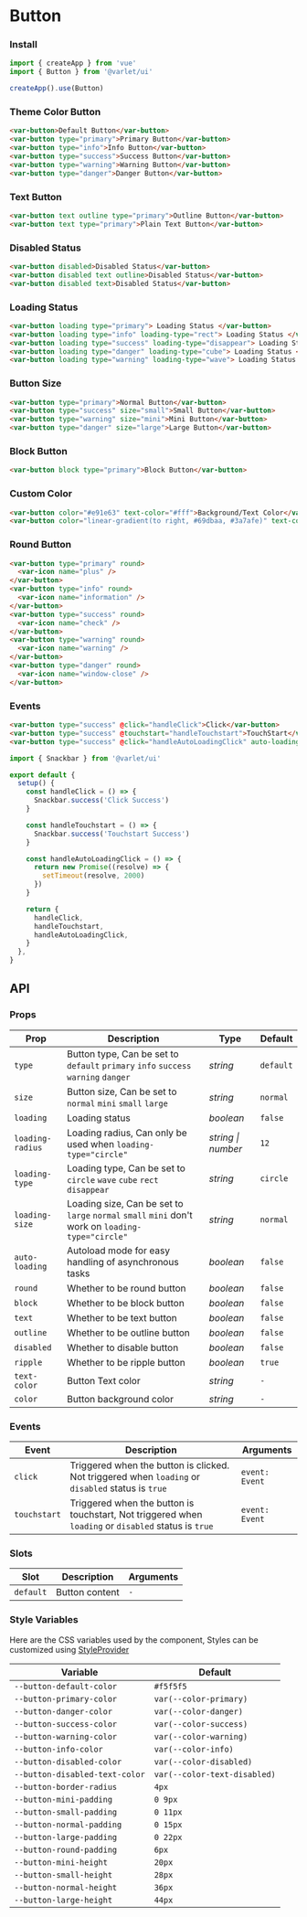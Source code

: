 # Button

### Install

```js
import { createApp } from 'vue'
import { Button } from '@varlet/ui'

createApp().use(Button)
```

### Theme Color Button

```html
<var-button>Default Button</var-button>
<var-button type="primary">Primary Button</var-button>
<var-button type="info">Info Button</var-button>
<var-button type="success">Success Button</var-button>
<var-button type="warning">Warning Button</var-button>
<var-button type="danger">Danger Button</var-button>
```

### Text Button

```html
<var-button text outline type="primary">Outline Button</var-button>
<var-button text type="primary">Plain Text Button</var-button>
```

### Disabled Status

```html
<var-button disabled>Disabled Status</var-button>
<var-button disabled text outline>Disabled Status</var-button>
<var-button disabled text>Disabled Status</var-button>
```

### Loading Status

```html
<var-button loading type="primary"> Loading Status </var-button>
<var-button loading type="info" loading-type="rect"> Loading Status </var-button>
<var-button loading type="success" loading-type="disappear"> Loading Status </var-button>
<var-button loading type="danger" loading-type="cube"> Loading Status </var-button>
<var-button loading type="warning" loading-type="wave"> Loading Status </var-button>
```

### Button Size

```html
<var-button type="primary">Normal Button</var-button>
<var-button type="success" size="small">Small Button</var-button>
<var-button type="warning" size="mini">Mini Button</var-button>
<var-button type="danger" size="large">Large Button</var-button>
```

### Block Button

```html
<var-button block type="primary">Block Button</var-button>
```

### Custom Color

```html
<var-button color="#e91e63" text-color="#fff">Background/Text Color</var-button>
<var-button color="linear-gradient(to right, #69dbaa, #3a7afe)" text-color="#fff"> Linear Gradient Color </var-button>
```

### Round Button

```html
<var-button type="primary" round>
  <var-icon name="plus" />
</var-button>
<var-button type="info" round>
  <var-icon name="information" />
</var-button>
<var-button type="success" round>
  <var-icon name="check" />
</var-button>
<var-button type="warning" round>
  <var-icon name="warning" />
</var-button>
<var-button type="danger" round>
  <var-icon name="window-close" />
</var-button>
```

### Events

```html
<var-button type="success" @click="handleClick">Click</var-button>
<var-button type="success" @touchstart="handleTouchstart">TouchStart</var-button>
<var-button type="success" @click="handleAutoLoadingClick" auto-loading>AutoLoading</var-button>
```

```js
import { Snackbar } from '@varlet/ui'

export default {
  setup() {
    const handleClick = () => {
      Snackbar.success('Click Success')
    }

    const handleTouchstart = () => {
      Snackbar.success('Touchstart Success')
    }

    const handleAutoLoadingClick = () => {
      return new Promise((resolve) => {
        setTimeout(resolve, 2000)
      })
    }

    return {
      handleClick,
      handleTouchstart,
      handleAutoLoadingClick,
    }
  },
}
```

## API

### Props

| Prop             | Description                                                                                   | Type      | Default   |
|------------------|-----------------------------------------------------------------------------------------------|-----------|-----------|
| `type`           | Button type, Can be set to `default` `primary` `info` `success` `warning` `danger`            | _string_  | `default` |
| `size`           | Button size, Can be set to `normal` `mini` `small` `large`                                    | _string_  | `normal`  |
| `loading`        | Loading status                                                                                | _boolean_ | `false`   |
| `loading-radius` | Loading radius, Can only be used when `loading-type="circle"`                                 | _string  \| number_   | `12`      |
| `loading-type`   | Loading type, Can be set to `circle` `wave` `cube` `rect` `disappear`                         | _string_  | `circle`  |
| `loading-size`   | Loading size, Can be set to `large` `normal` `small` `mini` don't work on `loading-type="circle"` | _string_  | `normal`  |
| `auto-loading`   | Autoload mode for easy handling of asynchronous tasks                                                                               | _boolean_ | `false`   |
| `round`          | Whether to be round button                                                                    | _boolean_ | `false`   |
| `block`          | Whether to be block button                                                                    | _boolean_ | `false`   |
| `text`           | Whether to be text button                                                                     | _boolean_ | `false`   |
| `outline`        | Whether to be outline button                                                                  | _boolean_ | `false`   |
| `disabled`       | Whether to disable button                                                                     | _boolean_ | `false`   |
| `ripple`         | Whether to be ripple button                                                                   | _boolean_ | `true`    |
| `text-color`     | Button Text color                                                                             | _string_  | `-`       |
| `color`          | Button background color                                                                       | _string_  | `-`       |

### Events

| Event        | Description                                                                                          | Arguments      |
| ------------ | ---------------------------------------------------------------------------------------------------- | -------------- |
| `click`      | Triggered when the button is clicked. Not triggered when `loading` or `disabled` status is `true`    | `event: Event` |
| `touchstart` | Triggered when the button is touchstart, Not triggered when `loading` or `disabled` status is `true` | `event: Event` |

### Slots

| Slot      | Description    | Arguments |
| --------- | -------------- | --------- |
| `default` | Button content | `-`       |

### Style Variables

Here are the CSS variables used by the component, Styles can be customized using [StyleProvider](#/en-US/style-provider)

| Variable                       | Default                      |
| ------------------------------ | ---------------------------- |
| `--button-default-color`       | `#f5f5f5`                    |
| `--button-primary-color`       | `var(--color-primary)`       |
| `--button-danger-color`        | `var(--color-danger)`        |
| `--button-success-color`       | `var(--color-success)`       |
| `--button-warning-color`       | `var(--color-warning)`       |
| `--button-info-color`          | `var(--color-info)`          |
| `--button-disabled-color`      | `var(--color-disabled)`      |
| `--button-disabled-text-color` | `var(--color-text-disabled)` |
| `--button-border-radius`       | `4px`                        |
| `--button-mini-padding`        | `0 9px`                      |
| `--button-small-padding`       | `0 11px`                     |
| `--button-normal-padding`      | `0 15px`                     |
| `--button-large-padding`       | `0 22px`                     |
| `--button-round-padding`       | `6px`                        |
| `--button-mini-height`         | `20px`                       |
| `--button-small-height`        | `28px`                       |
| `--button-normal-height`       | `36px`                       |
| `--button-large-height`        | `44px`                       |
